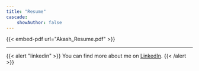 ```yaml
---
title: "Resume"
cascade:
    showAuthor: false
---
```


<script src= '/js/pdf-js/build/pdf.js'></script>{{< embed-pdf url="Akash_Resume.pdf" >}}


---

{{< alert "linkedin" >}}
You can find more about me on [LinkedIn](https://www.linkedin.com/in/aksivakumar/).
{{< /alert >}}